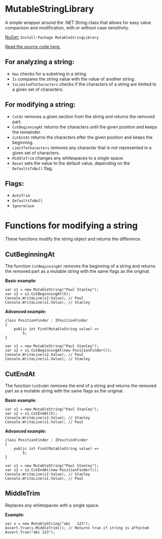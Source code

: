 # MutableStringLibrary

A simple wrapper around the .NET String class that allows for easy value comparison and modification, with or without case sensitivity.

[NuGet:](https://www.nuget.org/packages/MutableStringLibrary/) `Install-Package MutableStringLibrary`

[Read the source code here.](https://github.com/Anders-H/MutableStringLibrary)

## For analyzing a string:

- `Has` checks for a substring in a string.
- `Is` compares the string value with the value of another string.
- `IsLimitedToCharacters` checks if the characters of a string are limited to a given set of characters.

## For modifying a string:
- `CutAt` removes a given section from the string and returns the removed part.
- `CutBeginningAt` returns the characters until the given position and keeps the remainder.
- `CutEntAt` returns the characters efter the given position and keeps the beginning.
- `LimitToCharacters` removes any character that is not represented in a given set of characters.
- `MiddleTrim` changes any whitespaces to a single space.
- `Reset` sets the value to the default value, depending on the `DefaultsToNull` flag.

## Flags:

- `AutoTrim`
- `DefaultsToNull`
- `IgnoreCase`

# Functions for modifying a string

These functions modify the string object and returns the difference.

## CutBeginningAt

The function `CutBeginningAt` removes the beginning of a string and returns the removed part as a mutable string with the same flags as the original.

**Basic example:**

```
var s1 = new MutableString("Paul Stanley");
var s2 = s1.CutBeginningAt(5);
Console.WriteLine(s2.Value); // Paul
Console.WriteLine(s1.Value); // Stanley
```

**Advanced example:**

```
class PositionFinder : IPositionFinder
{
    public int Find(MutableString value) =>
        5;
}

var s1 = new MutableString("Paul Stanley");
var s2 = s1.CutBeginningAt(new PositionFinder());
Console.WriteLine(s2.Value); // Paul
Console.WriteLine(s1.Value); // Stanley
```

## CutEndAt

The function `CutEndAt` removes the end of a string and returns the removed part as a mutable string with the same flags as the original.

**Basic example:**

```
var s1 = new MutableString("Paul Stanley");
var s2 = s1.CutEndAt(5);
Console.WriteLine(s2.Value); // Stanley
Console.WriteLine(s1.Value); // Paul
```

**Advanced example:**

```
class PositionFinder : IPositionFinder
{
    public int Find(MutableString value) =>
        5;
}

var s1 = new MutableString("Paul Stanley");
var s2 = s1.CutEndAt(new PositionFinder());
Console.WriteLine(s2.Value); // Stanley
Console.WriteLine(s1.Value); // Paul
```

## MiddleTrim

Replaces any whitespaces with a single space.

**Example:**

```
var x = new MutableString("abc   123");
Assert.True(s.MiddleTrim()); // Returns true if string is affected
Assert.True("abc 123");
```